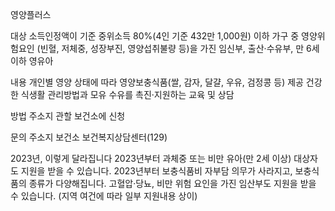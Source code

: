 영양플러스

대상
 소득인정액이 기준 중위소득 80%(4인 기준 432만 1,000원) 이하 가구 중 영양위험요인 (빈혈, 저체중, 성장부진, 영양섭취불량 등)을 가진 임신부, 출산·수유부, 만 6세 이하 영유아  

내용
 개인별 영양 상태에 따라 영양보충식품(쌀, 감자, 달걀, 우유, 검정콩 등) 제공 
 건강한 식생활 관리방법과 모유 수유를 촉진·지원하는 교육 및 상담 

방법
 주소지 관할 보건소에 신청

문의
 주소지 보건소 
 보건복지상담센터(129)

2023년, 이렇게 달라집니다
 2023년부터 과체중 또는 비만 유아(만 2세 이상) 대상자도 지원을 받을 수 있습니다.
 2023년부터 보충식품비 자부담 의무가 사라지고, 보충식품의 종류가 다양해집니다.
 고혈압·당뇨, 비만 위험 요인을 가진 임산부도 지원을 받을 수 있습니다. (지역 여건에 따라 일부 지원내용 상이)